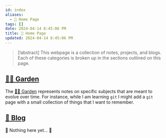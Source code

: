 ```yaml
---
id: index
aliases:
  - 🏡 Home Page
tags: []
date: 2024-04-14 8:45:06 PM
title: 🏡 Home Page
updated: 2024-04-14 8:45:06 PM
---
```


> [!abstract]
> This webpage is a collection of notes, projects, and blogs. Each of these categories is broken up in the sections outlined on this page.


## [👨‍🌾 Garden](garden.md)

The [👨‍🌾 Garden](garden.md) represents notes on specific subjects that are meant to evolve over time. For instance, while I am learning `git` I might add a `git` page with a small collection of things that I want to remember.

## [📝 Blog](blog.md)

🚧 Nothing here yet... 🚧